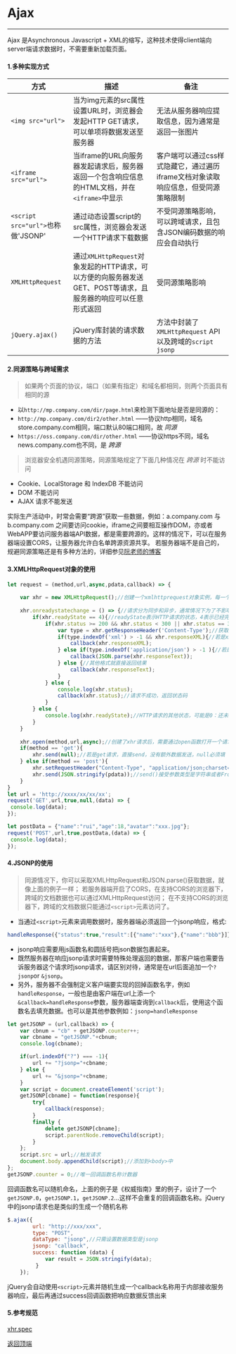 # Ajax
------
Ajax 是Asynchronous Javascript + XML的缩写，这种技术使得client端向server端请求数据时，不需要重新加载页面。

#### 1.多种实现方式

| 方式 | 描述  | 备注 |
| ----|----| ----|
|`<img src="url">` | 当为img元素的src属性设置URL时，浏览器会发起HTTP GET请求，可以单项将数据发送至服务器|无法从服务器响应提取信息，因为通常是返回一张图片|
|`<iframe src="url">`| 当iframe的URL向服务器发起请求后，服务器返回一个包含响应信息的HTML文档，并在`<iframe>`中显示|客户端可以通过css样式隐藏它，通过遍历iframe文档对象读取响应信息，但受同源策略限制|
|`<script src="url">`也称做'JSONP'|通过动态设置script的src属性，浏览器会发送一个HTTP请求下载数据|不受同源策略影响，可以跨域请求，且包含JSON编码数据的响应会自动执行|
|`XMLHttpRequest`|通过`XMLHttpRequest`对象发起的HTTP请求，可以方便的向服务器发送GET、POST等请求，且服务器的响应可以任意形式返回|受同源策略影响|
|`jQuery.ajax()`|jQuery库封装的请求数据的方法|方法中封装了`XMLHttpRequest` API以及跨域的`script` `jsonp`|


#### 2.同源策略与跨域需求

>如果两个页面的协议，端口（如果有指定）和域名都相同，则两个页面具有相同的源

* 以`http://mp.company.com/dir/page.html`来检测下面地址是否是同源的：
* `http://mp.company.com/dir2/other.html` ——协议http相同，域名store.company.com相同，端口默认80端口相同，故 *同源*
* `https://oss.company.com/dir/other.html` ——协议https不同，域名news.company.com也不同，是 *跨源*

>浏览器安全机遇同源策略，同源策略规定了下面几种情况在 *跨源* 时不能访问

* Cookie、LocalStorage 和 IndexDB 不能访问
* DOM 不能访问
* AJAX 请求不能发送

实际生产活动中，时常会需要“跨源”获取一些数据，例如：a.company.com 与 b.company.com 之间要访问cookie，iframe之间要相互操作DOM，亦或者WebAPP要访问服务器端API数据，都是需要跨源的。这样的情况下，可以在服务器端设置CORS，让服务器允许白名单跨源资源共享。
若服务器端不是自己的，规避同源策略还是有多种方法的，详细参见[阮老师的博客](http://www.ruanyifeng.com/blog/2016/04/same-origin-policy.html)


#### 3.XMLHttpRequest对象的使用
```javascript
let request = (method,url,async,pdata,callback) => {
    
    var xhr = new XMLHttpRequest();//创建一个xmlhttprequest对象实例，每一个实例都是一个请求/响应对。
    
    xhr.onreadystatechange = () => {//请求分为同步和异步，通常情况下为了不影响用户体验都选择异步请求，监听readystatechange状态的改变可以对相应的状态进行及时处理
        if(xhr.readyState == 4){//readyState表示HTTP请求的状态，4表示已经完成响应，数据接收完毕了。
            if(xhr.status >= 200 && xhr.status < 300 || xhr.status == 304){//status是状态码，200表示成功，304表示可以读取浏览器缓存
                var type = xhr.getResponseHeader('Content-Type');//获取响应头的Content-Type，判断一下返回的数据类型
                if(type.indexOf('xml') > -1 && xhr.responseXML){//若是xml类型，可读取专有字段responseXML，获取返回的xml
                    callback(xhr.responseXML);
                } else if(type.indexOf('application/json') > -1 ){//若是返回的json格式，则可JSON.parse()解析
                    callback(JSON.parse(xhr.responseText));
                } else {//其他格式就直接返回结果
                    callback(xhr.responseText);
                }
            } else {
                console.log(xhr.status);
                callback(xhr.status);//请求不成功，返回状态码
            }
        } else {
            console.log(xhr.readyState);//HTTP请求的其他状态，可能是0：还未open()，1：open()，2：接收到头信息，3：开始接收部分数据
        }
    }
    
    xhr.open(method,url,async);//创建了xhr请求后，需要通过open函数打开一个请求，3个参数，分别是请求的方法“GET”|“POST”，请求的地址url，以及是否异步请求（通常都是true）
    if(method == 'get'){
        xhr.send(null);//若是get请求，直接send，没有额外数据发送，null必须填
    } else if(method == 'post'){
        xhr.setRequestHeader("Content-Type", "application/json;charset=UTF-8");//若是post请求，需要定义一下请求头的Content-Type字段，告诉服务器发送的格式是什么。这里是发送的json数据，所以是application/json
        xhr.send(JSON.stringify(pdata));//send()接受参数类型是字符串或者FromData或者file，所以需要JSON.stringify一下。
    }
}
let url = 'http://xxxx/xx/xx/xx';
request('GET',url,true,null,(data) => {
 console.log(data);
});

let postData = {"name":"rui","age":18,"avatar":"xxx.jpg"};
request('POST',url,true,postData,(data) => {
 console.log(data);
});

```

#### 4.JSONP的使用

> 同源情况下，你可以采取XMLHttpRequest和JSON.parse()获取数据，就像上面的例子一样；
> 若服务器端开启了CORS，在支持CORS的浏览器下，跨域的文档数据也可以通过XMLHttpRequest访问；
> 在不支持CORS的浏览器下，跨域的文档数据只能通过`<script>`元素访问了。

* 当通过`<script>`元素来调用数据时，服务器端必须返回一个jsonp响应，格式:
```javascript
handleResponse({"status":true,"result":[{"name":"xxx"},{"name":"bbb"}]});
```
*  jsonp响应需要用js函数名和圆括号把json数据包裹起来。
* 既然服务器在响应jsonp请求时需要特殊处理返回的数据，那客户端也需要告诉服务器这个请求时jsonp请求，请区别对待，通常是在url后面追加一个`?jsonp`or `&jsonp`。
* 另外，服务器不会强制定义客户端要实现的回掉函数名字，例如`handleResponse`，一般也是由客户端在url上添一个`&callback=handleResponse`参数，服务器端查询到`callback`后，使用这个函数名去填充数据。也可以是其他参数例如：`jsonp=handleResponse`

```javascript
let getJSONP = (url,callback) => {
    var cbnum = "cb" + getJSONP.counter++;
    var cbname = "getJSONP."+cbnum;
    console.log(cbname);

    if(url.indexOf("?") === -1){
        url += "?jsonp="+cbname;
    } else {
        url += "&jsonp="+cbname;
    }
    var script = document.createElement('script');
    getJSONP[cbname] = function(response){
        try{
            callback(response);
        } 
        finally {
            delete getJSONP[cbname];
            script.parentNode.removeChild(script);
        }
    };
    script.src = url;//触发请求
    document.body.appendChild(script);//添加到<body>中
};
getJSONP.counter = 0;//唯一回调函数名称计数器
```
回调函数名可以随机命名，上面的例子是《权威指南》里的例子，设计了一个`getJSONP.0`，`getJSONP.1`，`getJSONP.2`...这样不会重复的回调函数名称。jQuery中的jsonp请求也是类似的生成一个随机名称

```javascript
$.ajax({
        url: "http://xxx/xxx",
        type: "POST",
        dataType: "jsonp",//只需设置数据类型是jsonp
        jsonp: "callback",
        success: function (data) {
            var result = JSON.stringify(data);
         }
    });
```

jQuery会自动使用`<script>`元素并随机生成一个callback名称用于内部接收服务器响应，最后再通过success回调函数把响应数据反馈出来

#### 5.参考规范
[xhr.spec](https://xhr.spec.whatwg.org/)

[返回顶端](#Ajax)
